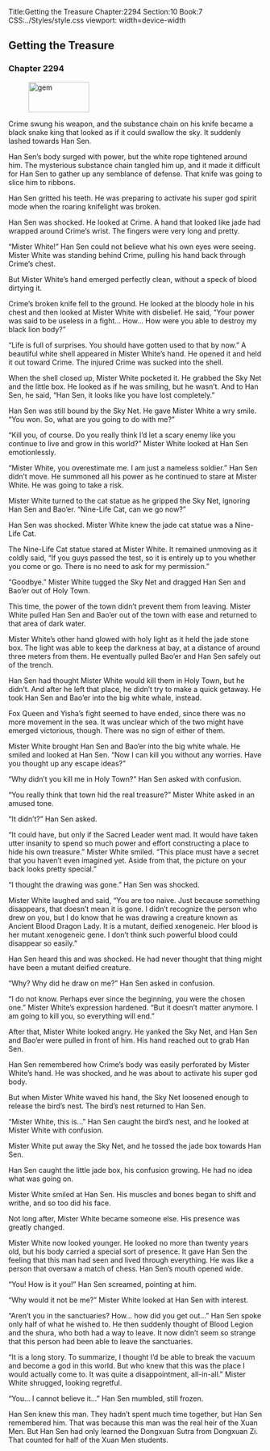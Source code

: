 Title:Getting the Treasure 
Chapter:2294 
Section:10 
Book:7 
CSS:../Styles/style.css 
viewport: width=device-width
  
## Getting the Treasure
### Chapter 2294
  
<figure>
	<img src="../Images/gem.gif" alt="gem" id="gem" width="120" height="60" />
</figure>
  

  
Crime swung his weapon, and the substance chain on his knife became a black snake king that looked as if it could swallow the sky. It suddenly lashed towards Han Sen.

Han Sen’s body surged with power, but the white rope tightened around him. The mysterious substance chain tangled him up, and it made it difficult for Han Sen to gather up any semblance of defense. That knife was going to slice him to ribbons.

Han Sen gritted his teeth. He was preparing to activate his super god spirit mode when the roaring knifelight was broken.

Han Sen was shocked. He looked at Crime. A hand that looked like jade had wrapped around Crime’s wrist. The fingers were very long and pretty.

“Mister White!” Han Sen could not believe what his own eyes were seeing. Mister White was standing behind Crime, pulling his hand back through Crime’s chest.

But Mister White’s hand emerged perfectly clean, without a speck of blood dirtying it.

Crime’s broken knife fell to the ground. He looked at the bloody hole in his chest and then looked at Mister White with disbelief. He said, “Your power was said to be useless in a fight… How… How were you able to destroy my black lion body?”

“Life is full of surprises. You should have gotten used to that by now.” A beautiful white shell appeared in Mister White’s hand. He opened it and held it out toward Crime. The injured Crime was sucked into the shell.

When the shell closed up, Mister White pocketed it. He grabbed the Sky Net and the little box. He looked as if he was smiling, but he wasn’t. And to Han Sen, he said, “Han Sen, it looks like you have lost completely.”

Han Sen was still bound by the Sky Net. He gave Mister White a wry smile. “You won. So, what are you going to do with me?”

“Kill you, of course. Do you really think I’d let a scary enemy like you continue to live and grow in this world?” Mister White looked at Han Sen emotionlessly.

“Mister White, you overestimate me. I am just a nameless soldier.” Han Sen didn’t move. He summoned all his power as he continued to stare at Mister White. He was going to take a risk.

Mister White turned to the cat statue as he gripped the Sky Net, ignoring Han Sen and Bao’er. “Nine-Life Cat, can we go now?”

Han Sen was shocked. Mister White knew the jade cat statue was a Nine-Life Cat.

The Nine-Life Cat statue stared at Mister White. It remained unmoving as it coldly said, “If you guys passed the test, so it is entirely up to you whether you come or go. There is no need to ask for my permission.”

“Goodbye.” Mister White tugged the Sky Net and dragged Han Sen and Bao’er out of Holy Town.

This time, the power of the town didn’t prevent them from leaving. Mister White pulled Han Sen and Bao’er out of the town with ease and returned to that area of dark water.

Mister White’s other hand glowed with holy light as it held the jade stone box. The light was able to keep the darkness at bay, at a distance of around three meters from them. He eventually pulled Bao’er and Han Sen safely out of the trench.

Han Sen had thought Mister White would kill them in Holy Town, but he didn’t. And after he left that place, he didn’t try to make a quick getaway. He took Han Sen and Bao’er into the big white whale, instead.

Fox Queen and Yisha’s fight seemed to have ended, since there was no more movement in the sea. It was unclear which of the two might have emerged victorious, though. There was no sign of either of them.

Mister White brought Han Sen and Bao’er into the big white whale. He smiled and looked at Han Sen. “Now I can kill you without any worries. Have you thought up any escape ideas?”

“Why didn’t you kill me in Holy Town?” Han Sen asked with confusion.

“You really think that town hid the real treasure?” Mister White asked in an amused tone.

“It didn’t?” Han Sen asked.

“It could have, but only if the Sacred Leader went mad. It would have taken utter insanity to spend so much power and effort constructing a place to hide his own treasure.” Mister White smiled. “This place must have a secret that you haven’t even imagined yet. Aside from that, the picture on your back looks pretty special.”

“I thought the drawing was gone.” Han Sen was shocked.

Mister White laughed and said, “You are too naive. Just because something disappears, that doesn’t mean it is gone. I didn’t recognize the person who drew on you, but I do know that he was drawing a creature known as Ancient Blood Dragon Lady. It is a mutant, deified xenogeneic. Her blood is her mutant xenogeneic gene. I don’t think such powerful blood could disappear so easily.”

Han Sen heard this and was shocked. He had never thought that thing might have been a mutant deified creature.

“Why? Why did he draw on me?” Han Sen asked in confusion.

“I do not know. Perhaps ever since the beginning, you were the chosen one.” Mister White’s expression hardened. “But it doesn’t matter anymore. I am going to kill you, so everything will end.”

After that, Mister White looked angry. He yanked the Sky Net, and Han Sen and Bao’er were pulled in front of him. His hand reached out to grab Han Sen.

Han Sen remembered how Crime’s body was easily perforated by Mister White’s hand. He was shocked, and he was about to activate his super god body.

But when Mister White waved his hand, the Sky Net loosened enough to release the bird’s nest. The bird’s nest returned to Han Sen.

“Mister White, this is…” Han Sen caught the bird’s nest, and he looked at Mister White with confusion.

Mister White put away the Sky Net, and he tossed the jade box towards Han Sen.

Han Sen caught the little jade box, his confusion growing. He had no idea what was going on.

Mister White smiled at Han Sen. His muscles and bones began to shift and writhe, and so too did his face.

Not long after, Mister White became someone else. His presence was greatly changed.

Mister White now looked younger. He looked no more than twenty years old, but his body carried a special sort of presence. It gave Han Sen the feeling that this man had seen and lived through everything. He was like a person that oversaw a match of chess. Han Sen’s mouth opened wide.

“You! How is it you!” Han Sen screamed, pointing at him.

“Why would it not be me?” Mister White looked at Han Sen with interest.

“Aren’t you in the sanctuaries? How… how did you get out…” Han Sen spoke only half of what he wished to. He then suddenly thought of Blood Legion and the shura, who both had a way to leave. It now didn’t seem so strange that this person had been able to leave the sanctuaries.

“It is a long story. To summarize, I thought I’d be able to break the vacuum and become a god in this world. But who knew that this was the place I would actually come to. It was quite a disappointment, all-in-all.” Mister White shrugged, looking regretful.

“You… I cannot believe it…” Han Sen mumbled, still frozen.

Han Sen knew this man. They hadn’t spent much time together, but Han Sen remembered him. That was because this man was the real heir of the Xuan Men. But Han Sen had only learned the Dongxuan Sutra from Dongxuan Zi. That counted for half of the Xuan Men students.